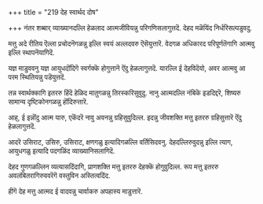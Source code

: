 +++
title = "219 देह स्वार्थद दोष"

+++
नंतर शब्बार् व्याख्यानदल्लि हेळलाद आत्मजीवियन्नु परिगणिसलागुत्तदॆ. देहद मळॆयिंद निर्धरिसल्पडुवदु.

मत्तु अदे रीतिय ऎल्ला प्रचोदनॆगळन्नु इल्लि स्वयं अल्लदवरु ऎसॆयुत्तारॆ. वेदगळ अधिकारद परिपूर्णतॆगागि आत्मवु इल्लि स्थापनॆयागिदॆ.

यज्ञ माडुववनु यज्ञ आयुधदॊंदिगॆ स्वर्गक्कॆ होगुत्तानॆ ऎंदु हेळलागुत्तदॆ. यारल्लि ई देहविदॆयो, अवर आत्मवु आ परम स्थितियन्नु पडॆयुत्तदॆ.

तन्न स्वार्थक्कागि इतररु हिंदॆ हेळिद मातुगळन्नु तिरस्करिसुवुदु. नानु आत्मदल्लि नंबिकॆ इडदिद्दरॆ, शिष्यरु सामान्य दृष्टिकोनगळन्नु हॊंदिरुत्तारॆ.

आह्, ई इन्नॊंदु आत्म यारु, एकॆंदरॆ नावु अवनन्नु ग्रहिसुवुदिल्ल. इदन्नु जीवशक्ति मत्तु इतररु ग्रहिसुत्तारॆ ऎंदु हेळलागुत्तदॆ.

आदरॆ उसिराट, उसिरु, उसिराट, क्षणगळु इत्यादिगळल्लि वर्तिसिदवनु. देहदल्लिरुवुदन्नु इल्लि त्याग, आयुधगळु इत्यादि पदगळिंद व्याख्यानिसलागिदॆ.

देहद गुणगळल्लिन व्यत्यासदिंदागि, प्राणशक्ति मत्तु इतररु देहक्कॆ होगुवुदिल्ल. रूप मत्तु इतररु अवलंबितरागिरुववरॆगॆ वस्तुविन अस्तित्वदिंद.

हीगॆ देह मत्तु आत्मद ई वादवन्नु चार्वाकरु अपहास्य माडुत्तारॆ.

